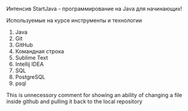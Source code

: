 Интенсив StartJava - программирование на Java для начинающих!

Используемые на курсе инструменты и технологии

1. Java
1. Git
1. GitHub
1. Командная строка
1. Sublime Text
1. Intellij IDEA
1. SQL
1. PostgreSQL
1. psql

This is unnecessory comment for showing an ability of changing
a file inside github and pulling it back to the local repository 
